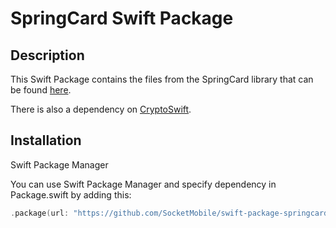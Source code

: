 # SpringCard Swift Package

## Description
This Swift Package contains the files from the SpringCard library that can be found [here](https://github.com/springcard/ios-pcsclike).

There is also a dependency on [CryptoSwift](https://github.com/krzyzanowskim/CryptoSwift).

## Installation

Swift Package Manager

You can use Swift Package Manager and specify dependency in Package.swift by adding this:

```swift
.package(url: "https://github.com/SocketMobile/swift-package-springcard.git", .branch("master"))
```